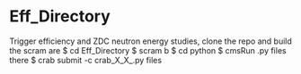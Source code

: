 # Eff_Directory
Trigger efficiency and ZDC neutron energy studies, clone the repo and build the scram are
$ cd Eff_Directory 
$ scram b
$ cd python
$ cmsRun .py files there
$ crab submit -c crab_X_X_.py files 

